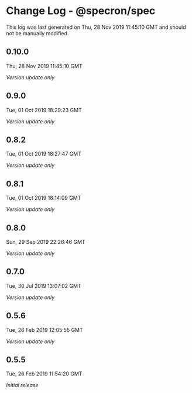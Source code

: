 # Change Log - @specron/spec

This log was last generated on Thu, 28 Nov 2019 11:45:10 GMT and should not be manually modified.

## 0.10.0
Thu, 28 Nov 2019 11:45:10 GMT

*Version update only*

## 0.9.0
Tue, 01 Oct 2019 18:29:23 GMT

*Version update only*

## 0.8.2
Tue, 01 Oct 2019 18:27:47 GMT

*Version update only*

## 0.8.1
Tue, 01 Oct 2019 18:14:09 GMT

*Version update only*

## 0.8.0
Sun, 29 Sep 2019 22:26:46 GMT

*Version update only*

## 0.7.0
Tue, 30 Jul 2019 13:07:02 GMT

*Version update only*

## 0.5.6
Tue, 26 Feb 2019 12:05:55 GMT

*Version update only*

## 0.5.5
Tue, 26 Feb 2019 11:54:20 GMT

*Initial release*

